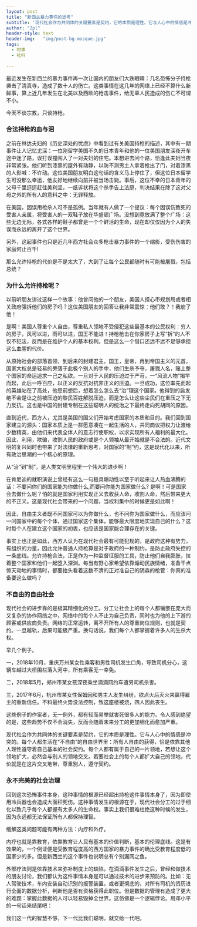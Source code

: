 ```yaml
---
layout: post
title: "新西兰暴力事件的思考"
subtitle: '现代社会作为共同体的关键要素是契约，它的本质是理性。它与人心中的情感是冲突的。每个人都生活在“不自由”的自由世界里：所有人自由的获得，恰是y依靠其他人理性遵守着自己基本的社会契约。'
author: "Zpl"
header-style: text
header-img:   "img/post-bg-mosque.jpg"
tags:
  - 时事
  - 社科
  
---
```

最近发生在新西兰的暴力事件再一次让国内的朋友们大跌眼睛：几名恐怖分子持枪袭击了清真寺，造成了数十人的伤亡。这类事情在这几年的网络上已经不算什么新鲜事，算上近几年发生在北美以及西欧的枪击事件，给无辜人民造成的伤亡不可谓不小。

今天不谈宗教，只谈持枪。

###  合法持枪的血与泪

之前在林达夫妇的《历史深处的忧虑》中看到过有关美国持枪的描述，其中有一期事件让人记忆尤深：一位刚留学美国不久的日本青年和他的一位美国朋友深夜开车途中迷了路，误打误撞闯入了一对夫妇的住宅。本想进去问个路，恰逢此夫妇当夜非常紧张。他们听到漆黑的屋外有动静，以防不测男主人拿着枪出了门，对着漆黑的人影喊：不许动。这位美国朋友明白这句话的含义马上停住了，但这位日本留学生可没那么幸运，他友好地继续向前并被当场击毙。事后，这位不幸的日本青年的父母千里迢迢赶往美利坚，一纸诉状将这个杀手告上法庭，判决结果在除了这对父母之外的所有人的意料之中：无罪释放。

在美国，因误用枪杀人可不是孤例。当年就有人做了一个提议：每个因误伤致死的受害人亲属，将受害人的一双鞋子放在华盛顿广场。没想到竟放满了整个广场：这些无边无际，各式各样的鞋子都曾是一个个鲜活的生命，现在却仅仅因为个人的失误而永远的离开了这个世界。

另外，这起事件也只是近几年西方社会众多枪击暴力事件的一个缩影，受伤伤害的家庭何止百千!

那么允许持枪的代价是不是太大了，大到了让每个公民都随时有可能被屠戮，包括总统？


###  为什么允许持枪呢？

以前听朋友讲过这样一个故事：他曾问他的一个朋友，美国人担心市规划局或者相关政府强拆他们的房子吗？这位美国朋友的回答让我非常震惊：他们敢？！我崩了他！

是啊！美国人尊重个人自由，尊重私人领地不受侵犯这些最基本的公民权利：穷人的房子，风可以进，雨可以进，国王不能进！持枪枪击在你家房子上写“拆”的人不仅不犯法，反而是在维护个人的基本权利。但是这么一个借口还远不远不足够承担这么血腥的代价。

从原始社会的部落首领，到后来的封建君主，国王，皇帝，再到帝国主义的元首，国家大权总是轻易的旁落于此极个别人的手中，他们生杀予夺，屠戮人名，赌上整个国家的命运追求一己之私欲。一旦对于人民的压迫过于严苛，一“风流人物”揭竿而起，此后一呼百应，以正义的反抗对抗非正义的压迫。一旦成功，这位率先而起的英雄站在了高处，他思前想后，想着怎么怎么去“治”理这个国家。他得到的启发绝不会是让之前被压迫的黎民百姓解脱压迫，而是怎么让这些尘民们在重压之下无力反抗。这也是中国的封建专制在这些聪明人的统治之下最终走向死胡同的原因。

直到近代，西方人，尤其是美国的国父们开始考虑国家的本质和目的。我们回到国家建立的源头：国家本质上是一群愿意凑在一起生活的人，共同商议把权力让渡给少数精英，由他们来代表全体人的意志行使职权，以求实现所有人福利的最大化。因此，利用，欺骗，收割人民的政府或是个人领袖从最开始就是不合法的。近代文明的复兴同时也带来了对法律的重新思考，对国家的“制”约，这是现代化以来，所有政治思潮的一个核心的原理。

从“治”到“制”，是人类文明里程里一个伟大的进步啊！

在肯尼迪的就职演说上曾经有这么一句极具煽动性以至于听起来让人热血沸腾的话：不要问你们的国家能为你做什么,而要问你能为国家做什么? 是啊！可是国家会去做什么呢？怕的就是国家利用实现正义去收获人命，收割人命，然后带来更大的不正义。这是现代社会带来的一个问题，当权利集中的时候更是如此啊！

因此，自由主义者既不问国家可以为你做什么，也不问你为国家做什么，而应该问一问国家中的每个个体，通过国家这个集体，能够最大限度地实现自己的什么？这时每个人在建立这个国家的初衷，也应该是国家能合理存在的关键。

事实上也正是如此，西方人认为在现代社会最有可能犯规的，是政府这种有势力，有组织的力量，因此允许普通人持枪算是对于政府的一种制约，是防止政府失控的一条底线。允许持枪合法，正是作为一种监督征服的工具，防止他们自我膨胀，拉着整个国家和他们一起堕入深渊。每当有野心家希望依靠煽动民族情绪，准备干点惊天动地的事情时，都要抬头看着这数不清的正对准自己的阴森的枪管：你真的准备要这么做吗？

###  不自由的自由社会

现代社会的进步靠的是极其精细化的分工。分工让社会上的每个人都镶嵌在庞大而又复杂的协作网络之中，网络中的每个人不止为自己负责，同时也为他的上下游的顾客或供应商负责。网络的正常运转，离不开所有人的尊重岗位规则，也就是契约。一旦越轨，后果可能极严重。换句话说，我们每个人都掌握着许多人的生杀大权。

举几个例子。

一，2018年10月，重庆万州某女性乘客和男性司机发生口角，导致司机分心，这辆车越过大桥围栏落入河中，所有乘客无一幸免。

二，2018年5月，郑州市某女孩深夜乘坐滴滴网约车遭男司机杀害。

三，2017年6月，杭州市某女性保姆因和男主人发生纠纷，欲点火后灭火来赢得雇主的重新信任。不料最终火势没法控制，致这座楼被烧，四人因此丧生。

这些例子的作案者，无一例外，都有轻而易举就害死很多人的能力。令人感到绝望的是，这些趋势不仅不会消失，反而会随着未来分工的更加细化而愈加严重。

现代社会作为共同体的关键要素是契约，它的本质是理性。它与人心中的情感是冲突的。每个人都生活在“不自由”的自由世界里：所有人自由的获得，恰是依靠其他人理性遵守着自己基本的社会契约。每个人都有属于自己的一片领地，若想让这个领地扩大，必然会与别人的领地交叉。若要社会上的每个人都扩大自己的领地，代价就是在这片交叉地带，尊重别人，遵守契约。


###  永不完美的社会治理


回到这次恐怖事件本身，这种事情的根源已经超出持枪这件事情本身了，因为即使用冷兵器也会造成大面积死伤。这种事情发生的根源在于，现代社会分工的过于细化以致几乎每个人都握有太多人的生命权。事实上我们很难杜绝这种时候的发生，因为永远都无法保证所有人都保持理智。

缓解这类问题可能有两种方法：内疗和外疗。

内疗也就是靠教育，依靠教育让人民有基本的价值判断，基本的伦理底线。这是有效果的，一个例证便是受教育程度高的西方国家的暴力事件的确比受教育程度低的国家少的多。但是新西兰的这个事件也说明总有个别漏网之鱼。

外部疗法则是依靠技术来弥补制度上的缺陷。在滴滴事件发生之后，曾经和做技术的朋友讨论，我们都认为这件事情本身是可以通过技术的进步来预防的。比如：无人驾驶技术，车内安装自动识别的报警装置，或者更彻底的，对所有司机的资历进行全面的数据分析，判断他是否有资格获得此职位。但是数据的管理有造成了更大的难题：掌握此数据的人可以轻易毁掉全世界。这仿佛是一个逻辑悖论。用邓小平的一句话来结尾吧：


我们这一代的智慧不够，下一代比我们聪明，就交给一代吧。

